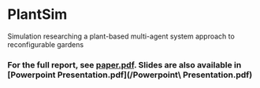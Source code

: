 # PlantSim
Simulation researching a plant-based multi-agent system approach to reconfigurable gardens

### For the full report, see [paper.pdf](/paper.pdf). Slides are also available in [Powerpoint Presentation.pdf](/Powerpoint\ Presentation.pdf)
